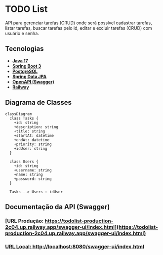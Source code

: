 # TODO List

API para gerenciar tarefas (CRUD) onde será possível cadastrar tarefas, listar tarefas, buscar tarefas pelo id, editar e excluir tarefas (CRUD) com usuário e senha.


## Tecnologias
- **[Java 17](https://www.oracle.com/java/technologies/javase/jdk17-archive-downloads.html)**
- **[Spring Boot 3](https://spring.io/projects/spring-boot)**
- **[PostgreSQL](https://www.postgresql.org/)**
- **[Spring Data JPA](https://spring.io/projects/spring-data-jpa)**
- **[OpenAPI (Swagger)](https://swagger.io/specification/)**
- **[Railway](https://railway.app/)**


## Diagrama de Classes

```mermaid
classDiagram
  class Tasks {
    +id: string
    +description: string
    +title: string
    +startAt: datetime
    +endAt: datetime
    +priority: string
    +idUser: string
  }

  class Users {
    +id: string
    +username: string
    +name: string
    +password: string
  }

  Tasks --> Users : idUser
```


## Documentação da API (Swagger)

### [URL Produção: https://todolist-production-2c04.up.railway.app/swagger-ui/index.html](https://todolist-production-2c04.up.railway.app/swagger-ui/index.html)

### [URL Local: http://localhost:8080/swagger-ui/index.html](http://localhost:8080/swagger-ui/index.html)

